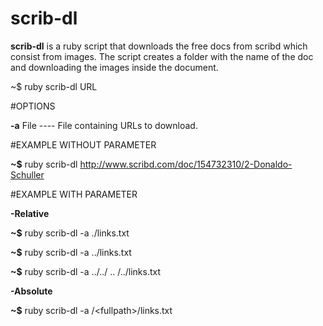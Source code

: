 # scrib-dl
**scrib-dl** is a ruby script that downloads the free docs from scribd which consist from images. The script creates a folder with the name of the doc and downloading the images inside the document.

~$ ruby scrib-dl URL

#OPTIONS

**\-a** File  ----  File containing URLs to download.

#EXAMPLE WITHOUT PARAMETER

**~$** ruby scrib-dl http://www.scribd.com/doc/154732310/2-Donaldo-Schuller


#EXAMPLE WITH PARAMETER

**\-Relative**  

**~$** ruby scrib-dl -a ./links.txt

**~$** ruby scrib-dl -a ../links.txt

**~$** ruby scrib-dl -a ../../ ..  /../links.txt

**\-Absolute**

**~$** ruby scrib-dl -a /\<fullpath\>/links.txt




 
